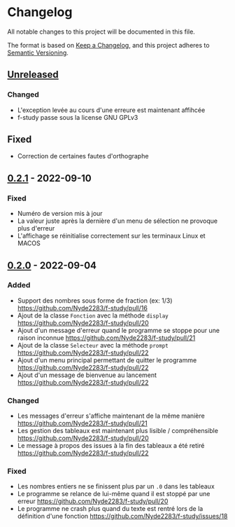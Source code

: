 # Changelog

All notable changes to this project will be documented in this file.

The format is based on [Keep a Changelog](https://keepachangelog.com/en/1.0.0/),
and this project adheres to [Semantic Versioning](https://semver.org/spec/v2.0.0.html).


## [Unreleased]

### Changed

- L'exception levée au cours d'une erreure est maintenant affihcée
- f-study passe sous la license GNU GPLv3

## Fixed

- Correction de certaines fautes d'orthographe

## [0.2.1] - 2022-09-10

### Fixed

- Numéro de version mis à jour
- La valeur juste après la dernière d'un menu de sélection ne provoque plus d'erreur
- L'affichage se réinitialise correctement sur les terminaux Linux et MACOS

## [0.2.0] - 2022-09-04

### Added

- Support des nombres sous forme de fraction (ex: 1/3) https://github.com/Nyde2283/f-study/pull/16
- Ajout de la classe `Fonction` avec la méthode `display` https://github.com/Nyde2283/f-study/pull/20
- Ajout d'un message d'erreur quand le programme se stoppe pour une raison inconnue https://github.com/Nyde2283/f-study/pull/21
- Ajout de la classe `Selecteur` avec la méthode `prompt` https://github.com/Nyde2283/f-study/pull/22
- Ajout d'un menu principal permettant de quitter le programme https://github.com/Nyde2283/f-study/pull/22
- Ajout d'un message de bienvenue au lancement https://github.com/Nyde2283/f-study/pull/22

### Changed

- Les messages d'erreur s'affiche maintenant de la même manière https://github.com/Nyde2283/f-study/pull/21
- Les gestion des tableaux est maintenant plus lisible / compréhensible https://github.com/Nyde2283/f-study/pull/20
- Le message à propos des issues à la fin des tableaux a été retiré https://github.com/Nyde2283/f-study/pull/22

### Fixed

- Les nombres entiers ne se finissent plus par un `.0` dans les tableaux
- Le programme se relance de lui-même quand il est stoppé par une erreur https://github.com/Nyde2283/f-study/pull/20
- Le programme ne crash plus quand du texte est rentré lors de la définition d'une fonction https://github.com/Nyde2283/f-study/issues/18

[Unreleased]: https://github.com/Nyde2283/f-study/compare/v0.2.1...dev
[0.2.1]: https://github.com/Nyde2283/f-study/compare/v0.2.0...v0.2.1
[0.2.0]: https://github.com/Nyde2283/f-study/compare/v0.1.0...v0.2.0